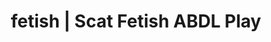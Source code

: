 ---
categories:
- Queer Kinks
- Roleplay Fantasies
- Tattooed Beauties
- Scat Fetish
- Alt Aesthetic
image: /assets/images/1747714246475.webp
layout: post
schema:
  description: Premium adult content featuring ABDL Play, Scat Fetish. High-quality
    artwork with provocative themes.
  keywords:
  - ABDL Play
  - Sapphic Desires
  - Alt Aesthetic
  - Body Positivity
  - Tattooed Beauties
  - Interactive NSFW
  - Scat Fetish
  name: 1747714246475 | ABDL Play Scat Fetish
  type: VisualArtwork
seo:
  description: Featured content with exclusive ABDL Play, Scat Fetish. HD images available.
  keywords: ABDL Play, Scat Fetish
  og_image: /assets/images/1747714246475.webp
  schema_type: VisualArtwork
tags:
- '#fetish'
- ABDL Play
- Scat Fetish
title: fetish | Scat Fetish ABDL Play
---